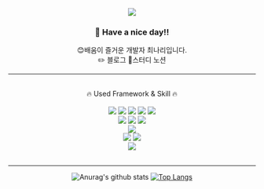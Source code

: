 <div align="center">  
<img src="https://capsule-render.vercel.app/api?type=Waving&color=auto&height=300&section=header&text=NARI&fontSize=90" />
</div>
<div align="center">


### 🫵 Have a nice day!!
😊배움이 즐거운 개발자 최나리입니다.<br>
<a href = "https://javaiary.tistory.com/" target = "blank" style="text-decoration : none;color: inherit;" >✏️ 블로그</a>
<a href = "https://www.notion.so/25730c37dd8e459fa4dcd1b7603d0d0c" target = "blank" style="text-decoration : none;color: inherit;" > 📕스터디 노션</a>

</div>
<hr>
<br>
<div align="center"> 
🔥 Used Framework & Skill 🔥
<br><br>
<img src="https://img.shields.io/badge/HTML-E34F26?style=flat-square&logo=HTML5&logoColor=white"/>
<img src="https://img.shields.io/badge/css-1572B6?style=flat-square&logo=css3&logoColor=white">
<img src="https://img.shields.io/badge/javascript-F7DF1E?style=flat-square&logo=javascript&logoColor=black">  
<img src="https://img.shields.io/badge/bootstrap-7952B3?style=flat-square&logo=bootstrap&logoColor=white">
<img src="https://img.shields.io/badge/jquery-0769AD?style=flat-square&logo=jquery&logoColor=white">
<br>
<img src="https://img.shields.io/badge/JAVA-007396?style=flat-square&logo=java&logoColor=white">
<img src="https://img.shields.io/badge/Python-3776AB?style=flat-square&amp;logo=Python&amp;logoColor=white" />
<img src="https://img.shields.io/badge/Spring-6DB33F?style=flat-square&logo=Spring&logoColor=white">
<br>
<img src="https://img.shields.io/badge/PostgreSQL-4169E1?style=flat-square&logo=PostgreSQL&logoColor=white"> 
<br>
<img src="https://img.shields.io/badge/Eclipse IDE-2C2255?style=flat-square&logo=Eclipse IDE&logoColor=white"> 
<img src="https://img.shields.io/badge/Visual Studio Code-007ACC?style=flat-square&logo=Visual Studio Code&logoColor=white">
<br>
<img src="https://img.shields.io/badge/Github-181717?style=flat-square&amp;logo=Github&amp;logoColor=white" />
</div><br>
<hr>

<div align="center">
  
![Anurag's github stats](https://github-readme-stats.vercel.app/api?username=Javaiary&show_icons=true&theme=tokyonight) 
[![Top Langs](https://github-readme-stats.vercel.app/api/top-langs/?username=Javaiary&layout=compact&theme=dracula)](https://github.com/metleeha)

</div>

<!--
**Javaiary/Nari-Choi** is a ✨ _special_ ✨ repository because its `README.md` (this file) appears on your GitHub profile.

Here are some ideas to get you started:

- 🔭 I’m currently working on ...
- 🌱 I’m currently learning ...
- 👯 I’m looking to collaborate on ...
- 🤔 I’m looking for help with ...
- 💬 Ask me about ...
- 📫 How to reach me: ...
- 😄 Pronouns: ...
- ⚡ Fun fact: ...
-->
